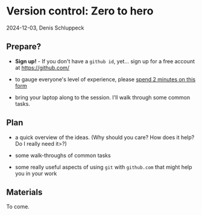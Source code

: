 # Version control: Zero to hero

2024-12-03, Denis Schluppeck

## Prepare?

- **Sign up!** - If you don't have a `github id`, yet... sign up for a free account at <https://github.com/> 

- to gauge everyone's level of experience, please [spend 2 minutes on this form](https://forms.office.com/r/9H3T3dfA2p)

- bring your laptop along to the session. I'll walk through some common tasks.

## Plan

- a quick overview of the ideas. (Why should you care? How does it help? Do I really need it>?)

- some walk-throughs of common tasks

- some really useful aspects of using `git` with `github.com` that might help you in your work
  
## Materials

To come.
